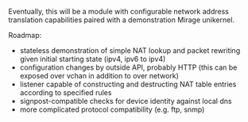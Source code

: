 Eventually, this will be a module with configurable network address translation capabilities paired with a demonstration Mirage unikernel.

Roadmap:

* stateless demonstration of simple NAT lookup and packet rewriting given initial starting state (ipv4, ipv6 to ipv4)
* configuration changes by outside API, probably HTTP (this can be exposed over vchan in addition to over network)
* listener capable of constructing and destructing NAT table entries according to specified rules
* signpost-compatible checks for device identity against local dns
* more complicated protocol compatibility (e.g. ftp, snmp)
